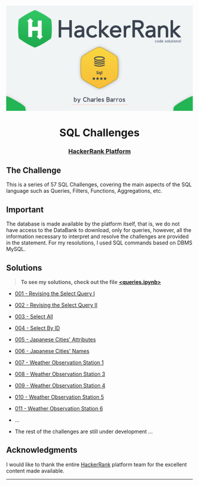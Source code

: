 <div align='center'>
    <img src='./images/readme-image.png'>
</div>

<h1 align='center'>SQL Challenges</h1>

<div align='center'>
    <h3>
      <a href='https://www.hackerrank.com/domains/sql?badge_type=sql' target="_blank"> HackerRank Platform</a>
    </h3>
</div>

## <strong>The Challenge</strong>
This is a series of 57 SQL Challenges, covering the main aspects of the SQL language such as Queries, Filters, Functions, Aggregations, etc.

## <strong>Important</strong>
<div>
The database is made available by the platform itself, that is, we do not have access to the DataBank to download, only for queries, however, all the information necessary to interpret and resolve the challenges are provided in the statement. For my resolutions, I used SQL commands based on DBMS MySQL.
</div>

## <strong>Solutions</strong>
> **To see my solutions, check out the file** [**<queries.ipynb>**](./queries.ipynb)

- [001 - Revising the Select Query I](https://www.hackerrank.com/challenges/revising-the-select-query/problem?isFullScreen=true)
- [002 - Revising the Select Query II](https://www.hackerrank.com/challenges/revising-the-select-query-2/problem?isFullScreen=true)
- [003 - Select All](https://www.hackerrank.com/challenges/select-all-sql/problem?isFullScreen=true)
- [004 - Select By ID](https://www.hackerrank.com/challenges/select-by-id/problem?isFullScreen=true)
- [005 - Japanese Cities' Attributes](https://www.hackerrank.com/challenges/japanese-cities-attributes/problem?isFullScreen=true)
- [006 - Japanese Cities' Names](https://www.hackerrank.com/challenges/japanese-cities-name/problem?isFullScreen=true)
- [007 - Weather Observation Station 1](https://www.hackerrank.com/challenges/weather-observation-station-1/problem?isFullScreen=true)
- [008 - Weather Observation Station 3](https://www.hackerrank.com/challenges/weather-observation-station-3/problem?isFullScreen=true)
- [009 - Weather Observation Station 4](https://www.hackerrank.com/challenges/weather-observation-station-4/problem?isFullScreen=true)
- [010 - Weather Observation Station 5](https://www.hackerrank.com/challenges/weather-observation-station-5/problem?isFullScreen=true)
- [011 - Weather Observation Station 6](https://www.hackerrank.com/challenges/weather-observation-station-6/problem?isFullScreen=true)

- ...

- The rest of the challenges are still under development ... 

## <strong>Acknowledgments</strong>
I would like to thank the entire [HackerRank](https://www.hackerrank.com/) platform team for the excellent content made available.
<hr>

